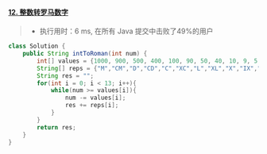 #### [12. 整数转罗马数字](https://leetcode-cn.com/problems/integer-to-roman/)

> - 执行用时：6 ms, 在所有 Java 提交中击败了49%的用户

```java
class Solution {
    public String intToRoman(int num) {
        int[] values = {1000, 900, 500, 400, 100, 90, 50, 40, 10, 9, 5, 4, 1};
        String[] reps = {"M","CM","D","CD","C","XC","L","XL","X","IX","V","IV","I"};
        String res = "";
        for(int i = 0; i < 13; i++){
            while(num >= values[i]){
                num -= values[i];
                res += reps[i];
            }
        }
        return res;
    }
}
```

